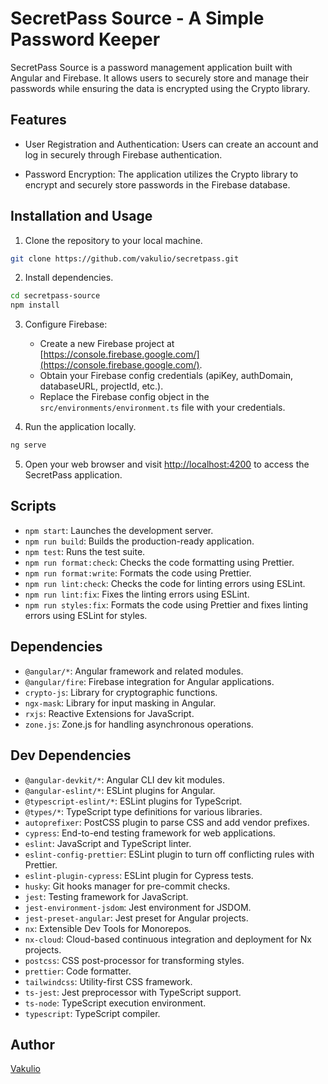 # SecretPass Source - A Simple Password Keeper

SecretPass Source is a password management application built with Angular and Firebase. It allows users to securely store and manage their passwords while ensuring the data is encrypted using the Crypto library.

## Features

- User Registration and Authentication: Users can create an account and log in securely through Firebase authentication.

- Password Encryption: The application utilizes the Crypto library to encrypt and securely store passwords in the Firebase database.

## Installation and Usage

1. Clone the repository to your local machine.

```bash
git clone https://github.com/vakulio/secretpass.git
```

2. Install dependencies.

```bash
cd secretpass-source
npm install
```

3. Configure Firebase:

   - Create a new Firebase project at [https://console.firebase.google.com/](https://console.firebase.google.com/).
   - Obtain your Firebase config credentials (apiKey, authDomain, databaseURL, projectId, etc.).
   - Replace the Firebase config object in the `src/environments/environment.ts` file with your credentials.

4. Run the application locally.

```bash
ng serve
```

5. Open your web browser and visit [http://localhost:4200](http://localhost:4200) to access the SecretPass application.

## Scripts

- `npm start`: Launches the development server.
- `npm run build`: Builds the production-ready application.
- `npm test`: Runs the test suite.
- `npm run format:check`: Checks the code formatting using Prettier.
- `npm run format:write`: Formats the code using Prettier.
- `npm run lint:check`: Checks the code for linting errors using ESLint.
- `npm run lint:fix`: Fixes the linting errors using ESLint.
- `npm run styles:fix`: Formats the code using Prettier and fixes linting errors using ESLint for styles.

## Dependencies

- `@angular/*`: Angular framework and related modules.
- `@angular/fire`: Firebase integration for Angular applications.
- `crypto-js`: Library for cryptographic functions.
- `ngx-mask`: Library for input masking in Angular.
- `rxjs`: Reactive Extensions for JavaScript.
- `zone.js`: Zone.js for handling asynchronous operations.

## Dev Dependencies

- `@angular-devkit/*`: Angular CLI dev kit modules.
- `@angular-eslint/*`: ESLint plugins for Angular.
- `@typescript-eslint/*`: ESLint plugins for TypeScript.
- `@types/*`: TypeScript type definitions for various libraries.
- `autoprefixer`: PostCSS plugin to parse CSS and add vendor prefixes.
- `cypress`: End-to-end testing framework for web applications.
- `eslint`: JavaScript and TypeScript linter.
- `eslint-config-prettier`: ESLint plugin to turn off conflicting rules with Prettier.
- `eslint-plugin-cypress`: ESLint plugin for Cypress tests.
- `husky`: Git hooks manager for pre-commit checks.
- `jest`: Testing framework for JavaScript.
- `jest-environment-jsdom`: Jest environment for JSDOM.
- `jest-preset-angular`: Jest preset for Angular projects.
- `nx`: Extensible Dev Tools for Monorepos.
- `nx-cloud`: Cloud-based continuous integration and deployment for Nx projects.
- `postcss`: CSS post-processor for transforming styles.
- `prettier`: Code formatter.
- `tailwindcss`: Utility-first CSS framework.
- `ts-jest`: Jest preprocessor with TypeScript support.
- `ts-node`: TypeScript execution environment.
- `typescript`: TypeScript compiler.


## Author

[Vakulio](https://github.com/vakulio)
